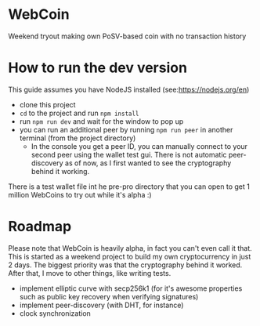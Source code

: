 # WebCoin
Weekend tryout making own PoSV-based coin with no transaction history

# How to run the dev version
This guide assumes you have NodeJS installed (see:https://nodejs.org/en)

- clone this project
- `cd` to the project and run `npm install`
- run `npm run dev` and wait for the window to pop up
- you can run an additional peer by running `npm run peer` in another terminal (from the project directory)
  - In the console you get a peer ID, you can manually connect to your second peer using the wallet test gui. There is not automatic peer-discovery as of now, as I first wanted to see the cryptography behind it working.

There is a test wallet file int he pre-pro directory that you can open to get 1 million WebCoins to try out while it's alpha :)

# Roadmap
Please note that WebCoin is heavily alpha, in fact you can't even call it that. This is started as a weekend project to build my own cryptocurrency in just 2 days. The biggest priority was that the cryptography behind it worked. After that, I move to other things, like writing tests.

- implement elliptic curve with secp256k1 (for it's awesome properties such as public key recovery when verifying signatures)
- implement peer-discovery (with DHT, for instance)
- clock synchronization
